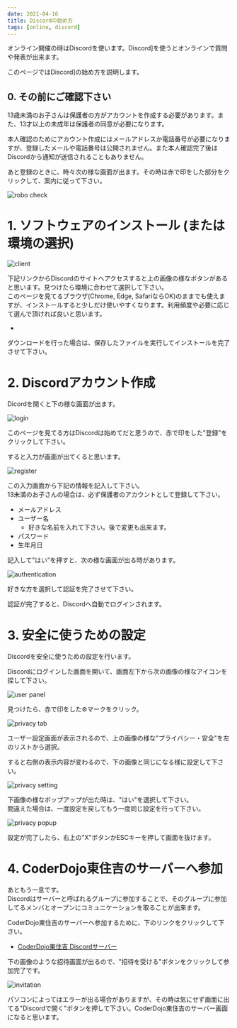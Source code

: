 ```yaml
---
date: 2021-04-16
title: Discordの始め方
tags: [online, discord]
---
```


オンライン開催の時はDiscordを使います。Discord]を使うとオンラインで質問や発表が出来ます。

このページではDiscord]の始め方を説明します。

## 0. その前にご確認下さい

13歳未満のお子さんは保護者の方がアカウントを作成する必要があります。また、13才以上の未成年は保護者の同意が必要になります。

本人確認のためにアカウント作成にはメールアドレスか電話番号が必要になりますが、登録したメールや電話番号は公開されません。また本人確認完了後はDiscordから通知が送信されることもありません。

あと登録のときに、時々次の様な画面が出ます。その時は赤で印をした部分をクリックして、案内に従って下さい。

![robo check](img/robot_check.png)

# 1. ソフトウェアのインストール (または環境の選択)

![client](img/client.png)

下記リンクからDiscordのサイトへアクセスすると上の画像の様なボタンがあると思います。見つけたら環境に合わせて選択して下さい。  
このページを見てるブラウザ(Chrome, Edge, SafariならOK)のままでも使えますが、インストールすると少しだけ使いやすくなります。利用頻度や必要に応じて選んで頂ければ良いと思います。

- [Discord]: https://discord.com

ダウンロードを行った場合は、保存したファイルを実行してインストールを完了させて下さい。

# 2. Discordアカウント作成

Dicordを開くと下の様な画面が出ます。

![login](img/login.png)

このページを見てる方はDiscordは始めてだと思うので、赤で印をした"登録"をクリックして下さい。

すると入力が画面が出てくると思います。

![register](img/register.png)

この入力画面から下記の情報を記入して下さい。  
13未満のお子さんの場合は、必ず保護者のアカウントとして登録して下さい。

- メールアドレス
- ユーザー名
    - 好きな名前を入れて下さい。後で変更も出来ます。
- パスワード
- 生年月日

記入して"はい”を押すと、次の様な画面が出る時があります。

![authentication](img/authentication.png)

好きな方を選択して認証を完了させて下さい。

認証が完了すると、Discordへ自動でログインされます。

# 3. 安全に使うための設定

Discordを安全に使うための設定を行います。

Discordにログインした画面を開いて、画面左下から次の画像の様なアイコンを探して下さい。

![user panel](img/user_panel.png)

見つけたら、赤で印をした:gear:マークをクリック。

![privacy tab](img/privacy_tab.png)

ユーザー設定画面が表示されるので、上の画像の様な"プライバシー・安全"を左のリストから選択。

すると右側の表示内容が変わるので、下の画像と同じになる様に設定して下さい。

![privacy setting](img/privacy_setting.png)

下画像の様なポップアップが出た時は、"はい"を選択して下さい。  
間違えた場合は、一度設定を戻してもう一度同じ設定を行って下さい。

![privacy popup](img/privacy_popup.png)

設定が完了したら、右上の"X"ボタンかESCキーを押して画面を抜けます。

# 4. CoderDojo東住吉のサーバーへ参加

あともう一息です。  
Discordはサーバーと呼ばれるグループに参加することで、そのグループに参加してるメンバとオープンにコミュニケーションを取ることが出来ます。

CoderDojo東住吉のサーバーへ参加するために、下のリンクをクリックして下さい。

<ul><li><a href="https://discord.gg/sT6K3bspqz" target="_blank" rel="noopener noreferrer" class="button special">
CoderDojo東住吉 Discordサーバー
</a></li></ul>

下の画像のような招待画面が出るので、"招待を受ける"ボタンをクリックして参加完了です。

![invitation](img/invitation.png)

パソコンによってはエラーが出る場合がありますが、その時は気にせず画面に出てる"Discordで開く"ボタンを押して下さい。CoderDojo東住吉のサーバー画面になると思います。

